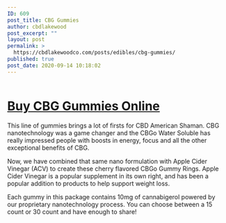 ```yaml
---
ID: 609
post_title: CBG Gummies
author: cbdlakewood
post_excerpt: ""
layout: post
permalink: >
  https://cbdlakewoodco.com/posts/edibles/cbg-gummies/
published: true
post_date: 2020-09-14 10:18:02
---
```

<!-- wp:image {"id":610,"sizeSlug":"large"} -->
<figure class="wp-block-image size-large"><a href="https://cbdamericanshaman.com/littleton/cbg-gummies"><img src="http://cbdlakewoodco.com/wp-content/uploads/2020/09/cbg-gummies.jpg" alt="" class="wp-image-610"/></a></figure>
<!-- /wp:image -->

<!-- wp:heading {"level":1} -->
<h1><a href="https://cbdamericanshaman.com/littleton/cbg-gummies">Buy CBG Gummies Online</a></h1>
<!-- /wp:heading -->

<!-- wp:paragraph -->
<p>This line of gummies brings a lot of firsts for CBD American Shaman. CBG nanotechnology was a game changer and the CBGo Water Soluble has really impressed people with boosts in energy, focus and all the other exceptional benefits of CBG. </p>
<!-- /wp:paragraph -->

<!-- wp:paragraph -->
<p>Now, we have combined that same nano formulation with Apple Cider Vinegar (ACV) to create these cherry flavored CBGo Gummy Rings. Apple Cider Vinegar is a popular supplement in its own right, and has been a popular addition to products to help support weight loss. </p>
<!-- /wp:paragraph -->

<!-- wp:paragraph -->
<p>Each gummy in this package contains 10mg of cannabigerol powered by our proprietary nanotechnology process. You can choose between a 15 count or 30 count and have enough to share!</p>
<!-- /wp:paragraph -->